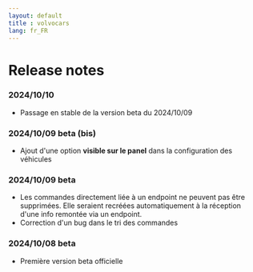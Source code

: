 ```yaml
---
layout: default
title : volvocars
lang: fr_FR
---
```


# Release notes
### **2024/10/10**
+ Passage en stable de la version beta du 2024/10/09

### 2024/10/09 beta (bis)
+ Ajout d'une option **visible sur le panel** dans la configuration des véhicules

### 2024/10/09 beta
+ Les commandes directement liée à un endpoint ne peuvent pas être supprimées. Elle seraient recréées
  automatiquement à la réception d'une info remontée via un endpoint.
+ Correction d'un bug dans le tri des commandes

### 2024/10/08 beta
+ Première version beta officielle
